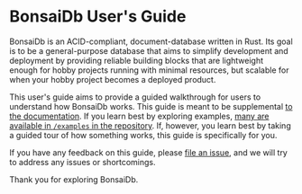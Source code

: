 # BonsaiDb User's Guide

BonsaiDb is an ACID-compliant, document-database written in Rust. Its goal is to be a general-purpose database that aims to simplify development and deployment by providing reliable building blocks that are lightweight enough for hobby projects running with minimal resources, but scalable for when your hobby project becomes a deployed product.

This user's guide aims to provide a guided walkthrough for users to understand how BonsaiDb works. This guide is meant to be supplemental [to the documentation]({{DOCS_BASE_URL}}/bonsaidb/). If you learn best by exploring examples, [many are available in `/examples` in the repository]({{REPO_BASE_URL}}/examples). If, however, you learn best by taking a guided tour of how something works, this guide is specifically for you.

If you have any feedback on this guide, please [file an issue](https://github.com/khonsulabs/bonsaidb/issues), and we will try to address any issues or shortcomings.

Thank you for exploring BonsaiDb.

